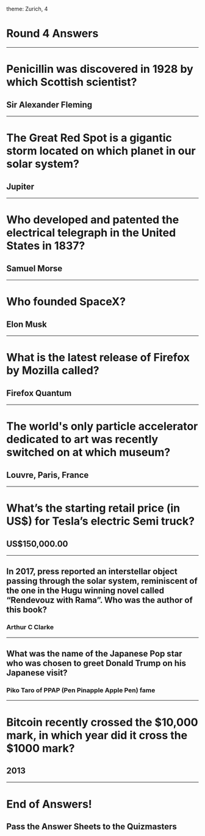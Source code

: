 theme: Zurich, 4

# Round 4 Answers

---

# Penicillin was discovered in 1928 by which Scottish scientist?

## Sir Alexander Fleming

---

# The Great Red Spot is a gigantic storm located on which planet in our solar system?

## Jupiter

---

# Who developed and patented the electrical telegraph in the United States in 1837?

## Samuel Morse

---

# Who founded SpaceX?

## Elon Musk

---

# What is the latest release of Firefox by Mozilla called?

## Firefox Quantum

---

# The world's only particle accelerator dedicated to art was recently switched on at which museum?

## Louvre, Paris, France

---

# What’s the starting retail price (in US$) for Tesla’s electric Semi truck?

## US$150,000.00

---

## In 2017, press reported an interstellar object passing through the solar system, reminiscent of the one in the Hugu winning novel called “Rendevouz with Rama”. Who was the author of this book?

### Arthur C Clarke

---

## What was the name of the Japanese Pop star who was chosen to greet Donald Trump on his Japanese visit?

### Piko Taro of PPAP (Pen Pinapple Apple Pen) fame

---

# Bitcoin recently crossed the $10,000 mark, in which year did it cross the $1000 mark?

## 2013



---

# End of Answers!

## Pass the Answer Sheets to the Quizmasters

